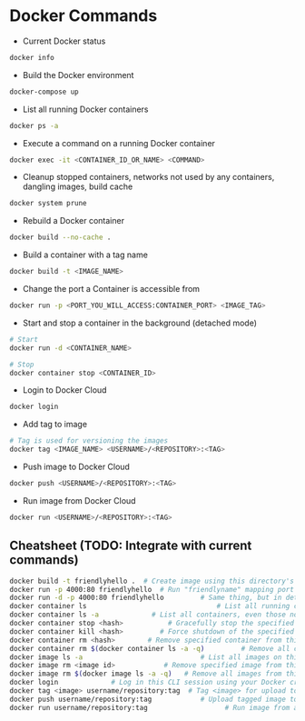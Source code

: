 # Docker Commands

- Current Docker status

```bash
docker info
```

- Build the Docker environment

```bash
docker-compose up
```

- List all running Docker containers

```bash
docker ps -a
```

- Execute a command on a running Docker container

```bash
docker exec -it <CONTAINER_ID_OR_NAME> <COMMAND>
```

- Cleanup stopped containers, networks not used by any containers, dangling images, build cache

```bash
docker system prune
```

- Rebuild a Docker container

```bash
docker build --no-cache .
```

- Build a container with a tag name

```bash
docker build -t <IMAGE_NAME>
```

- Change the port a Container is accessible from

```bash
docker run -p <PORT_YOU_WILL_ACCESS:CONTAINER_PORT> <IMAGE_TAG>
```

- Start and stop a container in the background (detached mode)

```bash
# Start
docker run -d <CONTAINER_NAME>

# Stop
docker container stop <CONTAINER_ID>
```

- Login to Docker Cloud

```bash
docker login
```

- Add tag to image

```bash
# Tag is used for versioning the images
docker tag <IMAGE_NAME> <USERNAME>/<REPOSITORY>:<TAG>
```

- Push image to Docker Cloud

```bash
docker push <USERNAME>/<REPOSITORY>:<TAG>
```

- Run image from Docker Cloud

```bash
docker run <USERNAME>/<REPOSITORY>:<TAG>
```

## Cheatsheet (TODO: Integrate with current commands)

```bash
docker build -t friendlyhello .  # Create image using this directory's Dockerfile
docker run -p 4000:80 friendlyhello  # Run "friendlyname" mapping port 4000 to 80
docker run -d -p 4000:80 friendlyhello         # Same thing, but in detached mode
docker container ls                                # List all running containers
docker container ls -a             # List all containers, even those not running
docker container stop <hash>           # Gracefully stop the specified container
docker container kill <hash>         # Force shutdown of the specified container
docker container rm <hash>        # Remove specified container from this machine
docker container rm $(docker container ls -a -q)         # Remove all containers
docker image ls -a                             # List all images on this machine
docker image rm <image id>            # Remove specified image from this machine
docker image rm $(docker image ls -a -q)   # Remove all images from this machine
docker login             # Log in this CLI session using your Docker credentials
docker tag <image> username/repository:tag  # Tag <image> for upload to registry
docker push username/repository:tag            # Upload tagged image to registry
docker run username/repository:tag                   # Run image from a registry
```